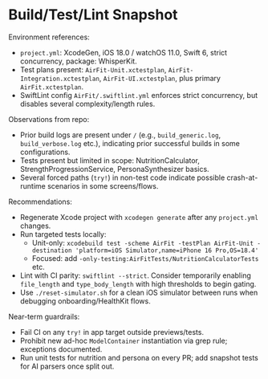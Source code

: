 # Build/Test/Lint Snapshot

Environment references:
- `project.yml`: XcodeGen, iOS 18.0 / watchOS 11.0, Swift 6, strict concurrency, package: WhisperKit.
- Test plans present: `AirFit-Unit.xctestplan`, `AirFit-Integration.xctestplan`, `AirFit-UI.xctestplan`, plus primary `AirFit.xctestplan`.
- SwiftLint config `AirFit/.swiftlint.yml` enforces strict concurrency, but disables several complexity/length rules.

Observations from repo:
- Prior build logs are present under `/` (e.g., `build_generic.log`, `build_verbose.log` etc.), indicating prior successful builds in some configurations.
- Tests present but limited in scope: NutritionCalculator, StrengthProgressionService, PersonaSynthesizer basics.
- Several forced paths (`try!`) in non-test code indicate possible crash-at-runtime scenarios in some screens/flows.

Recommendations:
- Regenerate Xcode project with `xcodegen generate` after any `project.yml` changes.
- Run targeted tests locally:
  - Unit-only: `xcodebuild test -scheme AirFit -testPlan AirFit-Unit -destination 'platform=iOS Simulator,name=iPhone 16 Pro,OS=18.4'`
  - Focused: add `-only-testing:AirFitTests/NutritionCalculatorTests` etc.
- Lint with CI parity: `swiftlint --strict`. Consider temporarily enabling `file_length` and `type_body_length` with high thresholds to begin gating.
- Use `./reset-simulator.sh` for a clean iOS simulator between runs when debugging onboarding/HealthKit flows.

Near-term guardrails:
- Fail CI on any `try!` in app target outside previews/tests.
- Prohibit new ad-hoc `ModelContainer` instantiation via grep rule; exceptions documented.
- Run unit tests for nutrition and persona on every PR; add snapshot tests for AI parsers once split out.

